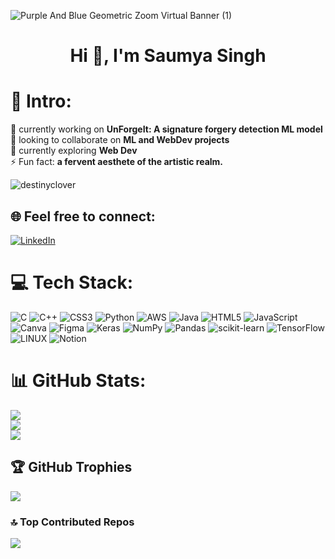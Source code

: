 ![Purple And Blue Geometric Zoom Virtual Banner (1)](https://github.com/DestinyClover/DestinyClover/assets/106618290/8c928bd9-fe2e-4b93-80d7-156a047e4bce)

<h1 align="center">Hi 👋, I'm Saumya Singh</h1>

# 💫 Intro:
🔭 currently working on **UnForgeIt: A signature forgery detection ML model**<br>
👯 looking to collaborate on **ML and WebDev projects**<br>
🌱 currently exploring **Web Dev**<br>
⚡ Fun fact: **a fervent aesthete of the artistic realm.**<br>

<p align="left"> <img src="https://komarev.com/ghpvc/?username=destinyclover&label=Profile%20views&color=0e75b6&style=flat" alt="destinyclover" /> </p>

## 🌐 Feel free to connect:

[![LinkedIn](https://img.shields.io/badge/LinkedIn-%230077B5.svg?logo=linkedin&logoColor=white)](https://linkedin.com/in/saumya-singh-882438261)

# 💻 Tech Stack:
![C](https://img.shields.io/badge/c-%2300599C.svg?style=for-the-badge&logo=c&logoColor=white) ![C++](https://img.shields.io/badge/c++-%2300599C.svg?style=for-the-badge&logo=c%2B%2B&logoColor=white) ![CSS3](https://img.shields.io/badge/css3-%231572B6.svg?style=for-the-badge&logo=css3&logoColor=white) ![Python](https://img.shields.io/badge/python-3670A0?style=for-the-badge&logo=python&logoColor=ffdd54) ![AWS](https://img.shields.io/badge/AWS-%23FF9900.svg?style=for-the-badge&logo=amazon-aws&logoColor=white) ![Java](https://img.shields.io/badge/java-%23ED8B00.svg?style=for-the-badge&logo=java&logoColor=white) ![HTML5](https://img.shields.io/badge/html5-%23E34F26.svg?style=for-the-badge&logo=html5&logoColor=white) ![JavaScript](https://img.shields.io/badge/javascript-%23323330.svg?style=for-the-badge&logo=javascript&logoColor=%23F7DF1E) ![Canva](https://img.shields.io/badge/Canva-%2300C4CC.svg?style=for-the-badge&logo=Canva&logoColor=white) 	![Figma](https://img.shields.io/badge/figma-%23F24E1E.svg?style=for-the-badge&logo=figma&logoColor=white) ![Keras](https://img.shields.io/badge/Keras-%23D00000.svg?style=for-the-badge&logo=Keras&logoColor=white) ![NumPy](https://img.shields.io/badge/numpy-%23013243.svg?style=for-the-badge&logo=numpy&logoColor=white) ![Pandas](https://img.shields.io/badge/pandas-%23150458.svg?style=for-the-badge&logo=pandas&logoColor=white) ![scikit-learn](https://img.shields.io/badge/scikit--learn-%23F7931E.svg?style=for-the-badge&logo=scikit-learn&logoColor=white) ![TensorFlow](https://img.shields.io/badge/TensorFlow-%23FF6F00.svg?style=for-the-badge&logo=TensorFlow&logoColor=white) ![LINUX](https://img.shields.io/badge/Linux-FCC624?style=for-the-badge&logo=linux&logoColor=black) ![Notion](https://img.shields.io/badge/Notion-%23000000.svg?style=for-the-badge&logo=notion&logoColor=white)
# 📊 GitHub Stats:
![](https://github-readme-stats.vercel.app/api?username=DestinyClover&theme=dark&hide_border=false&include_all_commits=true&count_private=false)<br/>
![](https://github-readme-streak-stats.herokuapp.com/?user=DestinyClover&theme=dark&hide_border=false)<br/>
![](https://github-readme-stats.vercel.app/api/top-langs/?username=DestinyClover&theme=dark&hide_border=false&include_all_commits=true&count_private=false&layout=compact)

## 🏆 GitHub Trophies
![](https://github-profile-trophy.vercel.app/?username=DestinyClover&theme=darkhub&no-frame=false&no-bg=false&margin-w=4)



### 🔝 Top Contributed Repos
![](https://github-contributor-stats.vercel.app/api?username=DestinyClover&limit=5&theme=dark&combine_all_yearly_contributions=true)


